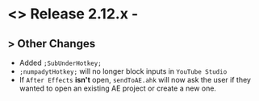 # <> Release 2.12.x - 

## > Other Changes
- Added `;SubUnderHotkey;`
- `;numpadytHotkey;` will no longer block inputs in `YouTube Studio`
- If `After Effects` **isn't** open, `sendToAE.ahk` will now ask the user if they wanted to open an existing AE project or create a new one.